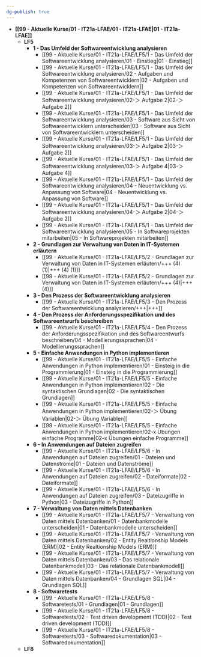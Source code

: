 ```yaml
---
dg-publish: true
---
```


- **[[99 - Aktuelle Kurse/01 - IT21a-LFAE/01 - IT21a-LFAE\|01 - IT21a-LFAE]]**
	- **LF5**
		- **1 - Das Umfeld der Softwareentwicklung analysieren**
			- [[99 - Aktuelle Kurse/01 - IT21a-LFAE/LF5/1 - Das Umfeld der Softwareentwicklung analysieren/01 - Einstieg\|01 - Einstieg]]
			- [[99 - Aktuelle Kurse/01 - IT21a-LFAE/LF5/1 - Das Umfeld der Softwareentwicklung analysieren/02 - Aufgaben und Kompetenzen von Softwareentwicklern\|02 - Aufgaben und Kompetenzen von Softwareentwicklern]]
			- [[99 - Aktuelle Kurse/01 - IT21a-LFAE/LF5/1 - Das Umfeld der Softwareentwicklung analysieren/02-＞ Aufgabe 2\|02-＞ Aufgabe 2]]
			- [[99 - Aktuelle Kurse/01 - IT21a-LFAE/LF5/1 - Das Umfeld der Softwareentwicklung analysieren/03 - Software aus Sicht von Softwareentwicklern unterscheiden\|03 - Software aus Sicht von Softwareentwicklern unterscheiden]]
			- [[99 - Aktuelle Kurse/01 - IT21a-LFAE/LF5/1 - Das Umfeld der Softwareentwicklung analysieren/03-＞ Aufgabe 2\|03-＞ Aufgabe 2]]
			- [[99 - Aktuelle Kurse/01 - IT21a-LFAE/LF5/1 - Das Umfeld der Softwareentwicklung analysieren/03-＞ Aufgabe 4\|03-＞ Aufgabe 4]]
			- [[99 - Aktuelle Kurse/01 - IT21a-LFAE/LF5/1 - Das Umfeld der Softwareentwicklung analysieren/04 - Neuentwicklung vs. Anpassung von Software\|04 - Neuentwicklung vs. Anpassung von Software]]
			- [[99 - Aktuelle Kurse/01 - IT21a-LFAE/LF5/1 - Das Umfeld der Softwareentwicklung analysieren/04-＞ Aufgabe 2\|04-＞ Aufgabe 2]]
			- [[99 - Aktuelle Kurse/01 - IT21a-LFAE/LF5/1 - Das Umfeld der Softwareentwicklung analysieren/05 - In Softwareprojekten mitarbeiten\|05 - In Softwareprojekten mitarbeiten]]
		- **2 - Grundlagen zur Verwaltung von Daten in IT-Systemen erläutern**
			- [[99 - Aktuelle Kurse/01 - IT21a-LFAE/LF5/2 - Grundlagen zur Verwaltung von Daten in IT-Systemen erläutern/+++ (4) (1)\|+++ (4) (1)]]
			- [[99 - Aktuelle Kurse/01 - IT21a-LFAE/LF5/2 - Grundlagen zur Verwaltung von Daten in IT-Systemen erläutern/+++ (4)\|+++ (4)]]
		- **3 - Den Prozess der Softwareentwicklung analysieren**
			- [[99 - Aktuelle Kurse/01 - IT21a-LFAE/LF5/3 - Den Prozess der Softwareentwicklung analysieren/+++\|+++]]
		- **4 - Den Prozess der Anforderungsspezifikation und des Softwareentwurfs beschreiben**
			- [[99 - Aktuelle Kurse/01 - IT21a-LFAE/LF5/4 - Den Prozess der Anforderungsspezifikation und des Softwareentwurfs beschreiben/04 - Modellierungssprachen\|04 - Modellierungssprachen]]
		- **5 - Einfache Anwendungen in Python implementieren**
			- [[99 - Aktuelle Kurse/01 - IT21a-LFAE/LF5/5 - Einfache Anwendungen in Python implementieren/01 - Einsteig in die Programmierung\|01 - Einsteig in die Programmierung]]
			- [[99 - Aktuelle Kurse/01 - IT21a-LFAE/LF5/5 - Einfache Anwendungen in Python implementieren/02 - Die syntaktischen Grundlagen\|02 - Die syntaktischen Grundlagen]]
			- [[99 - Aktuelle Kurse/01 - IT21a-LFAE/LF5/5 - Einfache Anwendungen in Python implementieren/02-＞ Übung Variablen\|02-＞ Übung Variablen]]
			- [[99 - Aktuelle Kurse/01 - IT21a-LFAE/LF5/5 - Einfache Anwendungen in Python implementieren/02-x Übungen einfache Programme\|02-x Übungen einfache Programme]]
		- **6 - In Anwendungen auf Dateien zugreifen**
			- [[99 - Aktuelle Kurse/01 - IT21a-LFAE/LF5/6 - In Anwendungen auf Dateien zugreifen/01 - Dateien und Datenströme\|01 - Dateien und Datenströme]]
			- [[99 - Aktuelle Kurse/01 - IT21a-LFAE/LF5/6 - In Anwendungen auf Dateien zugreifen/02 - Dateiformate\|02 - Dateiformate]]
			- [[99 - Aktuelle Kurse/01 - IT21a-LFAE/LF5/6 - In Anwendungen auf Dateien zugreifen/03 - Dateizugriffe in Python\|03 - Dateizugriffe in Python]]
		- **7 - Verwaltung von Daten mittels Datenbanken**
			- [[99 - Aktuelle Kurse/01 - IT21a-LFAE/LF5/7 - Verwaltung von Daten mittels Datenbanken/01 - Datenbankmodelle unterscheiden\|01 - Datenbankmodelle unterscheiden]]
			- [[99 - Aktuelle Kurse/01 - IT21a-LFAE/LF5/7 - Verwaltung von Daten mittels Datenbanken/02 - Entity Realtionship Models (ERM)\|02 - Entity Realtionship Models (ERM)]]
			- [[99 - Aktuelle Kurse/01 - IT21a-LFAE/LF5/7 - Verwaltung von Daten mittels Datenbanken/03 - Das relationale Datenbankmodell\|03 - Das relationale Datenbankmodell]]
			- [[99 - Aktuelle Kurse/01 - IT21a-LFAE/LF5/7 - Verwaltung von Daten mittels Datenbanken/04 - Grundlagen SQL\|04 - Grundlagen SQL]]
		- **8 - Softwaretests**
			- [[99 - Aktuelle Kurse/01 - IT21a-LFAE/LF5/8 - Softwaretests/01 - Grundlagen\|01 - Grundlagen]]
			- [[99 - Aktuelle Kurse/01 - IT21a-LFAE/LF5/8 - Softwaretests/02 - Test driven development (TDD)\|02 - Test driven development (TDD)]]
			- [[99 - Aktuelle Kurse/01 - IT21a-LFAE/LF5/8 - Softwaretests/03 - Softwaredokumentation\|03 - Softwaredokumentation]]
	- **LF8**


